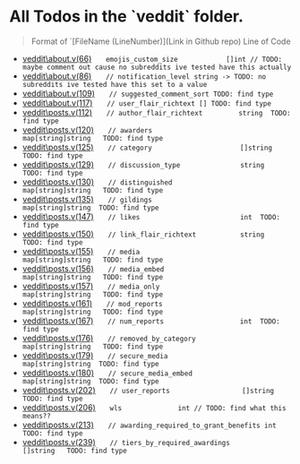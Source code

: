 # All Todos in the \`veddit\` folder.
> Format of `[FileName (LineNumber)](Link in Github repo)
 Line of Code


* [veddit\about.v(66)](https://github.com/acelikesghosts/veddit/blob/master/veddit\about.v#L66)
`	emojis_custom_size            []int // TODO: maybe comment out cause no subreddits ive tested have this actually`
* [veddit\about.v(86)](https://github.com/acelikesghosts/veddit/blob/master/veddit\about.v#L86)
`	// notification_level string -> TODO: no subreddits ive tested have this set to a value`
* [veddit\about.v(109)](https://github.com/acelikesghosts/veddit/blob/master/veddit\about.v#L109)
`	// suggested_comment_sort TODO: find type`
* [veddit\about.v(117)](https://github.com/acelikesghosts/veddit/blob/master/veddit\about.v#L117)
`	// user_flair_richtext [] TODO: find type`
* [veddit\posts.v(112)](https://github.com/acelikesghosts/veddit/blob/master/veddit\posts.v#L112)
`	// author_flair_richtext         string  TODO: find type`
* [veddit\posts.v(120)](https://github.com/acelikesghosts/veddit/blob/master/veddit\posts.v#L120)
`	// awarders                      map[string]string   TODO: find type`
* [veddit\posts.v(125)](https://github.com/acelikesghosts/veddit/blob/master/veddit\posts.v#L125)
`	// category                      []string  TODO: find type`
* [veddit\posts.v(129)](https://github.com/acelikesghosts/veddit/blob/master/veddit\posts.v#L129)
`	// discussion_type               string  TODO: find type`
* [veddit\posts.v(130)](https://github.com/acelikesghosts/veddit/blob/master/veddit\posts.v#L130)
`	// distinguished                 map[string]string   TODO: find type`
* [veddit\posts.v(135)](https://github.com/acelikesghosts/veddit/blob/master/veddit\posts.v#L135)
`	// gildings                      map[string]string  TODO: find type`
* [veddit\posts.v(147)](https://github.com/acelikesghosts/veddit/blob/master/veddit\posts.v#L147)
`	// likes                         int  TODO: find type`
* [veddit\posts.v(150)](https://github.com/acelikesghosts/veddit/blob/master/veddit\posts.v#L150)
`	// link_flair_richtext           string  TODO: find type`
* [veddit\posts.v(155)](https://github.com/acelikesghosts/veddit/blob/master/veddit\posts.v#L155)
`	// media                         map[string]string   TODO: find type`
* [veddit\posts.v(156)](https://github.com/acelikesghosts/veddit/blob/master/veddit\posts.v#L156)
`	// media_embed                   map[string]string   TODO: find type`
* [veddit\posts.v(157)](https://github.com/acelikesghosts/veddit/blob/master/veddit\posts.v#L157)
`	// media_only                    map[string]string   TODO: find type`
* [veddit\posts.v(161)](https://github.com/acelikesghosts/veddit/blob/master/veddit\posts.v#L161)
`	// mod_reports                   map[string]string   TODO: find type`
* [veddit\posts.v(167)](https://github.com/acelikesghosts/veddit/blob/master/veddit\posts.v#L167)
`	// num_reports                   int  TODO: find type`
* [veddit\posts.v(176)](https://github.com/acelikesghosts/veddit/blob/master/veddit\posts.v#L176)
`	// removed_by_category           map[string]string   TODO: find type`
* [veddit\posts.v(179)](https://github.com/acelikesghosts/veddit/blob/master/veddit\posts.v#L179)
`	// secure_media                  map[string]string  TODO: find type`
* [veddit\posts.v(180)](https://github.com/acelikesghosts/veddit/blob/master/veddit\posts.v#L180)
`	// secure_media_embed            map[string]string  TODO: find type`
* [veddit\posts.v(202)](https://github.com/acelikesghosts/veddit/blob/master/veddit\posts.v#L202)
`	// user_reports                  []string  TODO: find type`
* [veddit\posts.v(206)](https://github.com/acelikesghosts/veddit/blob/master/veddit\posts.v#L206)
`	wls              int // TODO: find what this means??`
* [veddit\posts.v(213)](https://github.com/acelikesghosts/veddit/blob/master/veddit\posts.v#L213)
`	// awarding_required_to_grant_benefits int  TODO: find type`
* [veddit\posts.v(239)](https://github.com/acelikesghosts/veddit/blob/master/veddit\posts.v#L239)
`	// tiers_by_required_awardings         []string   TODO: find type`
